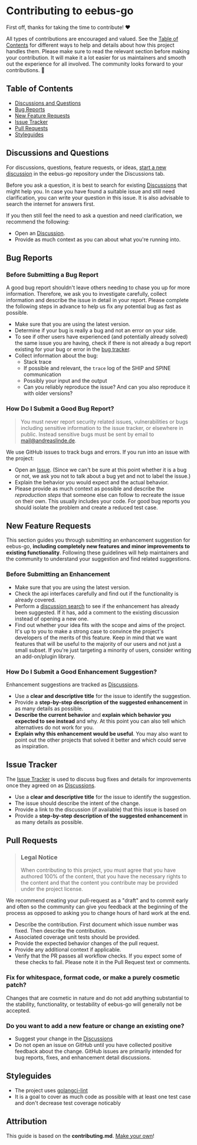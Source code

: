 # Contributing to eebus-go

First off, thanks for taking the time to contribute! ❤️

All types of contributions are encouraged and valued. See the [Table of Contents](#table-of-contents) for different ways to help and details about how this project handles them. Please make sure to read the relevant section before making your contribution. It will make it a lot easier for us maintainers and smooth out the experience for all involved. The community looks forward to your contributions. 🎉

## Table of Contents

- [Discussions and Questions](#discussions-and-questions)
- [Bug Reports](#bug-reports)
- [New Feature Requests](#new-feature-requests)
- [Issue Tracker](#issue-tracker)
- [Pull Requests](#pull-requests)
- [Styleguides](#styleguides)

## Discussions and Questions

For discussions, questions, feature requests, or ideas, [start a new discussion](https://github.com/lyn0904/eebus-go/discussions/new) in the eebus-go repository under the Discussions tab.

Before you ask a question, it is best to search for existing [Discussions](https://github.com/lyn0904/eebus-go/discussions) that might help you. In case you have found a suitable issue and still need clarification, you can write your question in this issue. It is also advisable to search the internet for answers first.

If you then still feel the need to ask a question and need clarification, we recommend the following:

- Open an [Discussion](https://github.com/lyn0904/eebus-go/discussions/new/choose).
- Provide as much context as you can about what you're running into.

## Bug Reports

### Before Submitting a Bug Report

A good bug report shouldn't leave others needing to chase you up for more information. Therefore, we ask you to investigate carefully, collect information and describe the issue in detail in your report. Please complete the following steps in advance to help us fix any potential bug as fast as possible.

- Make sure that you are using the latest version.
- Determine if your bug is really a bug and not an error on your side.
- To see if other users have experienced (and potentially already solved) the same issue you are having, check if there is not already a bug report existing for your bug or error in the [bug tracker](https://github.com/lyn0904/eebus-go/issues?q=label%3Abug).
- Collect information about the bug:
  - Stack trace
  - If possible and relevant, the `trace` log of the SHIP and SPINE communication
  - Possibly your input and the output
  - Can you reliably reproduce the issue? And can you also reproduce it with older versions?

### How Do I Submit a Good Bug Report?

> You must never report security related issues, vulnerabilities or bugs including sensitive information to the issue tracker, or elsewhere in public. Instead sensitive bugs must be sent by email to <mail@andreaslinde.de>.

We use GitHub issues to track bugs and errors. If you run into an issue with the project:

- Open an [Issue](https://github.com/lyn0904/eebus-go/issues/new). (Since we can't be sure at this point whether it is a bug or not, we ask you not to talk about a bug yet and not to label the issue.)
- Explain the behavior you would expect and the actual behavior.
- Please provide as much context as possible and describe the *reproduction steps* that someone else can follow to recreate the issue on their own. This usually includes your code. For good bug reports you should isolate the problem and create a reduced test case.

## New Feature Requests

This section guides you through submitting an enhancement suggestion for eebus-go, **including completely new features and minor improvements to existing functionality**. Following these guidelines will help maintainers and the community to understand your suggestion and find related suggestions.

### Before Submitting an Enhancement

- Make sure that you are using the latest version.
- Check the api interfaces carefully and find out if the functionality is already covered.
- Perform a [discussion search](https://github.com/lyn0904/eebus-go/discussions) to see if the enhancement has already been suggested. If it has, add a comment to the existing discussion instead of opening a new one.
- Find out whether your idea fits with the scope and aims of the project. It's up to you to make a strong case to convince the project's developers of the merits of this feature. Keep in mind that we want features that will be useful to the majority of our users and not just a small subset. If you're just targeting a minority of users, consider writing an add-on/plugin library.

### How Do I Submit a Good Enhancement Suggestion?

Enhancement suggestions are tracked as [Discussions](https://github.com/lyn0904/eebus-go/discussions).

- Use a **clear and descriptive title** for the issue to identify the suggestion.
- Provide a **step-by-step description of the suggested enhancement** in as many details as possible.
- **Describe the current behavior** and **explain which behavior you expected to see instead** and why. At this point you can also tell which alternatives do not work for you.
- **Explain why this enhancement would be useful**. You may also want to point out the other projects that solved it better and which could serve as inspiration.

## Issue Tracker

The [Issue Tracker](https://github.com/lyn0904/eebus-go/issues) is used to discuss bug fixes and details for improvements once they agreed on as [Discussions](https://github.com/lyn0904/eebus-go/discussions).

- Use a **clear and descriptive title** for the issue to identify the suggestion.
- The issue should describe the intent of the change.
- Provide a link to the discussion (if available) that this issue is based on
- Provide a **step-by-step description of the suggested enhancement** in as many details as possible.

## Pull Requests

> ### Legal Notice
>
> When contributing to this project, you must agree that you have authored 100% of the content, that you have the necessary rights to the content and that the content you contribute may be provided under the project license.

We recommend creating your pull-request as a "draft" and to commit early and often so the community can give you feedback at the beginning of the process as opposed to asking you to change hours of hard work at the end.

- Describe the contribution. First document which issue number was fixed. Then describe the contribution.
- Associated coverage unit tests should be provided.
- Provide the expected behavior changes of the pull request.
- Provide any additional context if applicable.
- Verify that the PR passes all workflow checks. If you expect some of these checks to fail. Please note it in the Pull Request text or comments.

### Fix for whitespace, format code, or make a purely cosmetic patch?

Changes that are cosmetic in nature and do not add anything substantial to the stability, functionality, or testability of eebus-go will generally not be accepted.

### Do you want to add a new feature or change an existing one?

- Suggest your change in the [Discussions](https://github.com/lyn0904/eebus-go/discussions)
- Do not open an issue on GitHub until you have collected positive feedback about the change. GitHub issues are primarily intended for bug reports, fixes, and enhancement detail discussions.

## Styleguides

- The project uses [golangci-lint](https://golangci-lint.run)
- It is a goal to cover as much code as possible with at least one test case and don't decrease test coverage noticably

## Attribution

This guide is based on the **contributing.md**. [Make your own](https://contributing.md/)!
